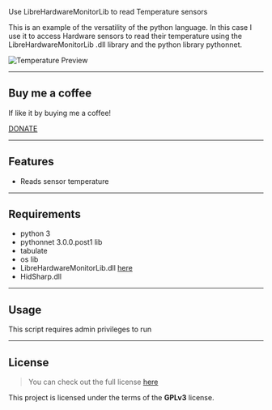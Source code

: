 Use LibreHardwareMonitorLib  to read Temperature sensors


This is an example of the versatility of the python language. In this case I use it to access Hardware sensors to read their temperature using the LibreHardwareMonitorLib .dll library and the python library pythonnet.

![Temperature Preview](https://i.imgur.com/xsIXgn3.png)

---
## Buy me a coffee

If like it by buying me a coffee!

<a href="https://www.paypal.com/paypalme/nextechnics/5" target="_blank">
DONATE</a>

---

## Features
- Reads sensor temperature

---

## Requirements
- python 3
- pythonnet 3.0.0.post1 lib
- tabulate
- os lib
- LibreHardwareMonitorLib.dll [here](https://github.com/LibreHardwareMonitor/LibreHardwareMonitor)
- HidSharp.dll

---

## Usage
 This script requires admin privileges to run

---

## License
>You can check out the full license [here](https://www.gnu.org/licenses/gpl-3.0.html)

This project is licensed under the terms of the **GPLv3** license.
